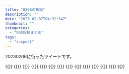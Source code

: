 ```yaml
---
title: "0206の投稿"
description: ""
date: "2023-02-07T04:32:34Z"
thumbnail: ""
categories:
  - "SNS投稿まとめ"
tags:
  - "snspost"
---
```

20230206に行ったツイートです。
<!--more-->
{{<othersns text="テスト用投稿&quot;<br/><br/>@<br/>hoge" date="2023-02-07T03:43:50.000Z" url="https://qunagi.qunagi.net/notice/ASQLOW7PvjN90DQRSC" screenname="Qunagi">}}
{{<othersns text="ツイートの埋め込みでツイートごとにjsロードしちゃってたのを修正" date="2023-02-07T02:06:58.000Z" url="https://qunagi.qunagi.net/notice/ASQCkV5ZXYQgalyDBI" screenname="Qunagi">}}
{{<othersns text="昨日の記事を取るなら大小は逆だな" date="2023-02-07T01:34:24.000Z" url="https://qunagi.qunagi.net/notice/ASQ9qJIjymkvuOCye0" screenname="Qunagi">}}
{{<othersns text="echo $content|jq &#39;.[]|select(.created_at &lt; &quot;2023-02-06&quot;)|.content +&quot; &quot;+.created_at&#39;<br/>でいい感じ" date="2023-02-07T01:25:50.000Z" url="https://qunagi.qunagi.net/notice/ASQ94wvVLneKu6kxo8" screenname="Qunagi">}}
{{<othersns text="日付見て昨日のところまで取ってくるのもありか" date="2023-02-07T01:20:14.000Z" url="https://qunagi.qunagi.net/notice/ASQ8ZwZkbaEIq3nS3k" screenname="Qunagi">}}
{{<othersns text="自分のツイートを集めてgithub pagesにまとめるスクリプトをこっち用に書き直し中<br/>元々は書き込み自体をスプレッドシートにいったん書き出してたりしてたからGASとかも使ってたけど、シェルスクリプトでjson解析すればいいだけだからgithub actionsだけでなんとかするように書き直す。<br/>前回読んだidを覚えておくのがちょっとだけネック" date="2023-02-07T01:18:25.000Z" url="https://qunagi.qunagi.net/notice/ASQ8PseoJpVVn3MgJU" screenname="Qunagi">}}
{{<othersns text="それはそれとしてAPI有料化どうしようかなっていうのと、Github Actionで最後のidを保存しておくいい方法無いかなっていうのと<br/>後者は手段自体はいくらでもあるから一番手軽そうな方法を検討中<br/>前者はまあブログの内容水増し用に近いから別に。<br/>サービス止まったときにこういう事言ってたんだぜって残すようでもあるにはあるけど。" date="2023-02-06T14:26:10.000Z" url="https://qunagi.qunagi.net/notice/ASPCCpjI69DjbVXCz2" screenname="Qunagi">}}
{{<othersns text="というかあれか、nostr、仕組みを考えるとまあクライアント的なものは作ってもいいかもしれないけどリレーを立てて遊んだ上で使えるものにして満足するまでの道のりはいろいろハードルが高いか。" date="2023-02-06T09:22:09.000Z" url="https://qunagi.qunagi.net/notice/ASOl4dXmp39yjS1L8a" screenname="Qunagi">}}
{{<othersns text="情報を取るなら必要な分だけ相手に頂戴って言っておけばいいから最低限にするとそういう感じにはどうしてもなるよなあ" date="2023-02-06T03:20:30.000Z" url="https://qunagi.qunagi.net/notice/ASOEnWbACBETjcOeo4" screenname="Qunagi">}}
{{<othersns text="こっちはこっちで広めたい時とか逆に探したいときにどうしても隣の隣の情報とかに触れるのが難しいよなあ" date="2023-02-06T03:09:39.000Z" url="https://qunagi.qunagi.net/notice/ASODpViyJfWdeIQqsC" screenname="Qunagi">}}
{{<othersns text="仕組みを見てないから間違ってるかもしれないけど、自分は少ない負荷とか無駄がない方法で繋がってる状態を作れるかに興味があるから、そういう面ではあんまり面白みがなさそうだからとりあえずは何もしなくていいな。" date="2023-02-06T03:08:18.000Z" url="https://qunagi.qunagi.net/notice/ASODi3uLL66pLmCPSK" screenname="Qunagi">}}
{{<othersns text="外がギリギリ耐えれる程度に温かいな" date="2023-02-06T02:56:21.000Z" url="https://qunagi.qunagi.net/notice/ASOCdyVBOccLTJuxvs" screenname="Qunagi">}}
{{<othersns text="static FEかな" date="2023-02-06T00:22:57.000Z" url="https://qunagi.qunagi.net/notice/ASNyx9UVMf25hJqouu" screenname="Qunagi">}}
{{<othersns text="ドローン、無人機ぐらいの意味しかないから、その言葉を使う人はクアッドコプター的な意味のドローンといろいろ積んで高性能な無人機をちゃんと区別してるのかわかるように書いて欲しい" date="2023-02-06T00:00:42.000Z" url="https://qunagi.qunagi.net/notice/ASNwy3rJaeTgbxpGsq" screenname="Qunagi">}}
